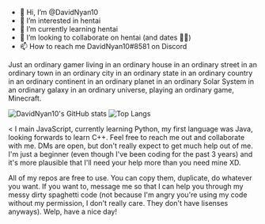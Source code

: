 - 👋 Hi, I’m @DavidNyan10
- 👀 I’m interested in hentai
- 🌱 I’m currently learning hentai
- 💞️ I’m looking to collaborate on hentai (and dates 🥺💜)
- 📫 How to reach me DavidNyan10#8581 on Discord

<!---
DavidNyan10/DavidNyan10 is a ✨ special ✨ repository because its `README.md` (this file) appears on your GitHub profile.
You can click the Preview link to take a look at your changes.
--->


Just an ordinary gamer living in an ordinary house in an ordinary street in an ordinary town in an ordinary city in an ordinary state in an ordinary country in an ordinary continent in an ordinary planet in an ordinary Solar System in an ordinary galaxy in an ordinary universe, playing an ordinary game, Minecraft.




![DavidNyan10's GitHub stats](https://github-readme-stats.vercel.app/api?username=DavidNyan10&show_icons=true&theme=dracula)
![Top Langs](https://github-readme-stats.vercel.app/api/top-langs/?username=DavidNyan10&layout=compact&langs_count=8)


<
I main JavaScript, currently learning Python, my first language was Java, looking forwards to learn C++. Feel free to reach me out and collaborate with me. DMs are open, but don't really expect to get much help out of me. I'm just a beginner (even though I've been coding for the past 3 years) and it's more plausible that I'll need your help more than you need mine XD. 

All of my repos are free to use. You can copy them, duplicate, do whatever you want. If you want to, message me so that I can help you through my messy dirty spaghetti code (not because I'm angry you're using my code without my permission, I don't really care. They don't have lisenses anyways). Welp, have a nice day!
